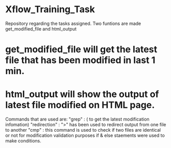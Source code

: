 # Xflow_Training_Task
Repository regarding the tasks assigned.
Two funtions are made get_modified_file and html_output

# get_modified_file will get the latest file that has been modified in last 1 min.
# html_output will show the output of latest file modified on HTML page.

Commands that are used are:
"grep" : ( to get the latest modification infomation)
"redirection" :  ">" has been used to redirect output from one file to another 
"cmp" : this command is used to check if two files are identical or not for modification validation purposes
if & else staements were used to make conditions.
